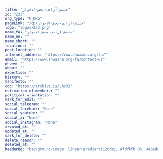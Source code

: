 ```yaml
---
title: "جنبش-آزادی-بخش-الاحواز"
id: "233"
org_type: "P_ORG"
pageLink: "/op/جنبش-آزادی-بخش-الاحواز"
logo: "logos/233.png"
name_fa: "جنبش آزادی بخش الاحواز"
name_en: ""
name_short: ""
locations: ""
post_location: ""
internet_address: "https://www.ahwazna.org/fa/"
email: "https://www.ahwazna.org/fa/contact-us"
phone: ""
about: ""
expertise: ""
history: ""
manifesto: ""
coc: "https://archive.is/Lh9O2"
estimation_of_members: ""
political_orientation: ""
mark_for_edit: ""
social_telegram: ""
social_facebook: "None"
social_youtube: ""
social_x: "None"
social_instagram: "None"
created_at: ""
updated_at: ""
mark_for_delete: ""
delete_reason: ""
deleted_at: ""
headerBg: "background-image: linear-gradient(120deg, #fdfbfb 0%, #ebedee 100%);"
---
```


